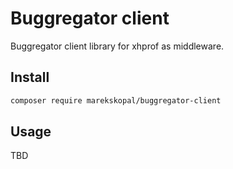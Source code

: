 # Buggregator client

Buggregator client library for xhprof as middleware.


## Install

```sh
composer require marekskopal/buggregator-client
```

## Usage

TBD

